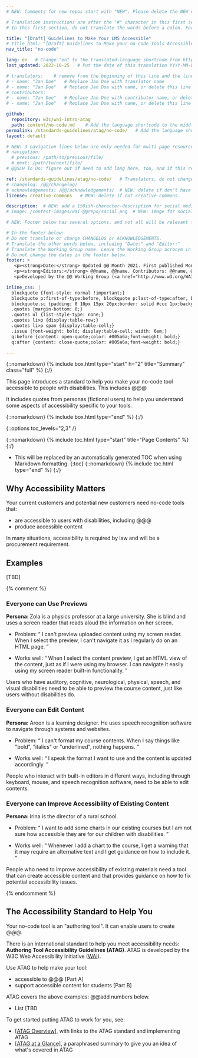 ```yaml
---
# NEW: Comments for new repos start with "NEW". Please delete the NEW comments. Leave the other comments for translators. Also, search for @@s to replace. For multi-page resources and other frontmatter info, see: https://wai-website-theme.netlify.app/writing/frontmatter/

# Translation instructions are after the "#" character in this first section. They are comments that do not show up in the web page. You do not need to translate the instructions after #.
# In this first section, do not translate the words before a colon. For example, do not translate "title:". Do translate the text after "title:".

title: "[Draft] Guidelines to Make Your LMS Accessible"
# title_html: "[Draft] Guidelines to Make your no-code Tools Accessible<br>Get the gist of what your tool needs to support accessible noco-de"
nav_title: "no-code"

lang: en   # Change "en" to the translated-language shortcode from https://www.iana.org/assignments/language-subtag-registry/language-subtag-registry
last_updated: 2022-10-25   # Put the date of this translation YYYY-MM-DD (with month in the middle)

# translators:    # remove from the beginning of this line and the lines below: "# " (the hash sign and the space)
# - name: "Jan Doe"   # Replace Jan Doe with translator name
# - name: "Jan Doe"   # Replace Jan Doe with name, or delete this line if not multiple translators
# contributors:
# - name: "Jan Doe"   # Replace Jan Doe with contributor name, or delete this line if none
# - name: "Jan Doe"   # Replace Jan Doe with name, or delete this line if not multiple contributors

github:
  repository: w3c/wai-intro-atag
  path: content/no-code.md    # Add the language shortcode to the middle of the filename, for example: content/index.fr.md
permalink: /standards-guidelines/atag/no-code/   # Add the language shortcode to the end, with no slash at end, for example: /link/to/page/fr
layout: default

# NEW: 3 navigation lines below are only needed for multi-page resources where you have previous and next at the bottom. If so, un-comment them; otherwise delete these lines.
# navigation:
  # previous: /path/to/previous/file/
  # next: /path/to/next/file/
# @@SLH To Do: figure out if need to add lang here, too, and if this replaces "order" from older resources?

ref: /standards-guidelines/atag/no-code/   # Translators, do not change this
# changelog: /@@/changelog/ 
# acknowledgements: /@@/acknowledgements/  # NEW: delete if don"t have a separate acknowledgements page. And delete it in the footer below.
license: creative-commons   # NEW: delete if not creative-commons

description:  # NEW: add a 150ish-character-description for social media   # translate the description
# image: /content-images/wai-@@repo/social.png  # NEW: image for social media

# NEW: Footer below has several options, and not all will be relevant for specific pages. (Ask Shawn if questions.)

# In the footer below:
# Do not translate or change CHANGELOG or ACKNOWLEDGEMENTS.
# Translate the other words below, including "Date:" and "Editor:"
# Translate the Working Group name. Leave the Working Group acronym in English.
# Do not change the dates in the footer below.
footer: >
   <p><strong>Date:</strong> Updated @@ Month 2021. First published Month 20@@. CHANGELOG.</p>
   <p><strong>Editors:</strong> @@name, @@name. Contributors: @@name, @@name, and <a href="https://www.w3.org/groups/wg/@@wg/participants">participants of the @@WG</a>. ACKNOWLEDGEMENTS lists contributors and credits.</p>
   <p>Developed by the @@ Working Group (<a href="http://www.w3.org/WAI/@@/">@@WG</a>). Developed as part of the <a href="https://www.w3.org/WAI/@@/">WAI-@@ project</a>, @@co-funded by the European Commission.</p>

inline_css: |
  blockquote {font-style: normal !important;}
  blockquote p:first-of-type:before, blockquote p:last-of-type:after, blockquote dl:last-of-type:after {content: '' !important;margin-left: 0 !important;}
  blockquote.sc {padding: 0 10px 15px 20px;border: solid #ccc 1px;background: #f0f0f0;color: #000; margin: 0;}
  .quotes {margin-bottom: 0;}
  .quotes ul {list-style-type: none;}
  .quotes li>p {display:table-row;}
  .quotes li>p span {display:table-cell;}
  .issue {font-weight: bold; display:table-cell; width: 6em;}
  q:before {content: open-quote;color: #005a6a;font-weight: bold;}
  q:after {content: close-quote;color: #005a6a;font-weight: bold;}

---
```


{::nomarkdown}
{% include box.html type="start" h="2" title="Summary" class="full" %}
{:/}

This page introduces a standard to help you make your no-code tool accessible to people with disabilities. This includes @@@

It includes quotes from personas (fictional users) to help you understand some aspects of accessibility specific to your tools.

{::nomarkdown}
{% include box.html type="end" %}
{:/}

{::options toc_levels="2,3" /}

{::nomarkdown}
{% include toc.html type="start" title="Page Contents" %}
{:/}

- This will be replaced by an automatically generated TOC when using Markdown formatting.
{:toc}
{::nomarkdown}
{% include toc.html type="end" %}
{:/}

## Why Accessibility Matters

Your current customers and potential new customers need no-code tools that:

* are accessible to users with disabilities, including @@@
* produce accessible content

In many situations, accessibility is required by law and will be a procurement requirement.

## Examples

[TBD]

{% comment %}

### Everyone can Use Previews

<p class="persona"><strong>Persona: </strong>
 Zola is a physics professor at a large university. She is blind and uses a screen reader that reads aloud the information on her screen.
</p>
<div class="quotes">
  <ul>
    <li>
      <p><span class="issue">Problem: </span><span><q>
        I can't preview uploaded content using my screen reader. When I select the preview, I can't navigate it as I regularly do on an HTML page.
      </q></span></p>
    </li>
    <li>
      <p><span class="issue">Works well: </span><span><q>
        When I select the content preview, I get an HTML view of the content, just as if I were using my browser. I can navigate it easily using my screen reader built-in functionality.
      </q></span></p>
    </li>
  </ul>
</div>

Users who have auditory, cognitive, neurological, physical, speech, and visual disabilities need to be able to preview the course content, just like users without disabilities do.

### Everyone can Edit Content

<p class="persona"><strong>Persona: </strong>
  Aroon is a learning designer. He uses speech recognition software to navigate through systems and websites.
  </p>

<div class="quotes">
  <ul>
    <li>
      <p><span class="issue">Problem: </span><span><q>
        I can't format my course contents. When I say things like "bold", "italics" or "underlined", nothing happens.
      </q></span></p>
    </li>
    <li>
      <p><span class="issue">Works well: </span><span><q>
        I speak the format I want to use and the content is updated accordingly.
      </q></span></p>
    </li>
  </ul>
</div>

People who interact with built-in editors in different ways, including through keyboard, mouse, and speech recognition software, need to be able to edit contents. 

### Everyone can Improve Accessibility of Existing Content

<p class="persona"><strong>Persona: </strong>
  Irina is the director of a rural school.
</p>
<div class="quotes">
  <ul>
    <li>
      <p><span class="issue">Problem: </span><span><q>
        I want to add some charts in our existing courses but I am not sure how accessible they are for our children with disabilities.
      </q></span></p>
    </li>
    <li>
      <p><span class="issue">Works well: </span><span><q>
        Whenever I add a chart to the course, I get a warning that it may require an alternative text and I get guidance on how to include it.
</q></span></p>
    </li>
  </ul>
</div>

People who need to improve accessibility of existing materials need a tool that can create accessible content and that provides guidance on how to fix potential accessibility issues.

{% endcomment %}

## The Accessibility Standard to Help You

Your no-code tool is an "authoring tool". It can enable users to create @@@.

There is an international standard to help you meet accessibility needs: **Authoring Tool Accessibility Guidelines (ATAG)**. ATAG is developed by the W3C Web Accessibility Initiative ([WAI](/WAI/)).

Use ATAG to help make your tool:

* accessible to @@@ [Part A]
* support accessible content for students [Part B]

ATAG covers the above examples: @@add numbers below.

* List [TBD

To get started putting ATAG to work for you, see:

* [[ATAG Overview]](/standards-guidelines/atag/), with links to the ATAG standard and implementing ATAG
* [[ATAG at a Glance]](/standards-guidelines/atag/glance/), a paraphrased summary to give you an idea of what's covered in ATAG

